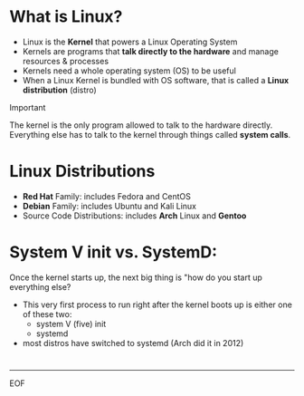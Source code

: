# What is Linux?

- Linux is the **Kernel** that powers a Linux Operating System 
- Kernels are programs that **talk directly to the hardware** and manage resources & processes
- Kernels need a whole operating system (OS) to be useful
- When a Linux Kernel is bundled with OS software, that is called a **Linux distribution** (distro)

>[!important]
>The kernel is the only program allowed to talk to the hardware directly.<br>
>Everything else has to talk to the kernel through things called **system calls**.

# Linux Distributions

- **Red Hat** Family: includes Fedora and CentOS
- **Debian** Family: includes Ubuntu and Kali Linux
- Source Code Distributions: includes **Arch** Linux and **Gentoo**

# System V init vs. SystemD: 

Once the kernel starts up, the next big thing is "how do you start up everything else?  
- This very first process to run right after the kernel boots up is either one of these two:
  - system V (five) init
  - systemd 
- most distros have switched to systemd (Arch did it in 2012) 

# 




---
EOF
